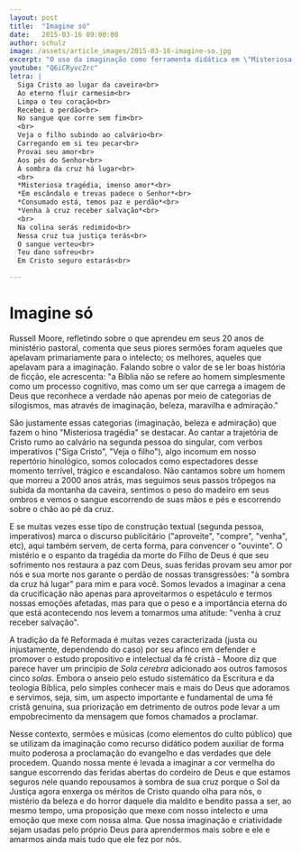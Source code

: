 ```yaml
---
layout: post
title:  "Imagine só"
date:   2015-03-16 09:00:00
author: schulz
image: /assets/article_images/2015-03-16-imagine-so.jpg
excerpt: "O uso da imaginação como ferramenta didática em \"Misteriosa tragédia\"."
youtube: "Q6iCRyvcZrc"
letra: |
  Siga Cristo ao lugar da caveira<br>
  Ao eterno fluir carmesim<br>
  Limpa o teu coração<br>
  Recebei o perdão<br>
  No sangue que corre sem fim<br>
  <br>
  Veja o filho subindo ao calvário<br>
  Carregando em si teu pecar<br>
  Provai seu amor<br>
  Aos pés do Senhor<br>
  À sombra da cruz há lugar<br>
  <br>
  *Misteriosa tragédia, imenso amor*<br>
  *Em escândalo e trevas padece o Senhor*<br>
  *Consumado está, temos paz e perdão*<br>
  *Venha à cruz receber salvação*<br>
  <br>
  Na colina serás redimido<br>
  Nessa cruz tua justiça terás<br>
  O sangue verteu<br>
  Teu dano sofreu<br>
  Em Cristo seguro estarás<br>

---
```


# Imagine só

Russell Moore, refletindo sobre o que aprendeu em seus 20 anos de ministério pastoral, comenta que seus piores sermões foram aqueles que apelavam primariamente para o intelecto; os melhores, aqueles que apelavam para a imaginação. Falando sobre o valor de se ler boas história de ficção, ele acrescenta: "a Bíblia não se refere ao homem simplesmente como um processo cognitivo, mas como um ser que carrega a imagem de Deus que reconhece a verdade não apenas por meio de categorias de silogismos, mas através de imaginação, beleza, maravilha e admiração."

São justamente essas categorias (imaginação, beleza e admiração) que fazem o hino "Misteriosa tragédia" se destacar. Ao cantar a trajetória de Cristo rumo ao calvário na segunda pessoa do singular, com verbos imperativos ("Siga Cristo", "Veja o filho"), algo incomum em nosso repertório hinológico, somos colocados como espectadores desse momento terrível, trágico e escandaloso. Não cantamos sobre um homem que morreu a 2000 anos atrás, mas seguimos seus passos trôpegos na subida da montanha da caveira, sentimos o peso do madeiro em seus ombros e vemos o sangue escorrendo de suas mãos e pés e escorrendo sobre o chão ao pé da cruz.

E se muitas vezes esse tipo de construção textual (segunda pessoa, imperativos) marca o discurso publicitário ("aproveite", "compre", "venha", etc), aqui também servem, de certa forma, para convencer o "ouvinte". O mistério e o espanto da tragédia da morte do Filho de Deus é que seu sofrimento nos restaura a paz com Deus, suas feridas provam seu amor por nós e sua morte nos garante o perdão de nossas transgressões: "à sombra da cruz há lugar" para mim e para você. Somos levados a imaginar a cena da crucificação não apenas para aproveitarmos o espetáculo e termos nossas emoções afetadas, mas para que o peso e a importância eterna do que está acontecendo nos levem a tomarmos uma atitude: "venha à cruz receber salvação". 

A tradição da fé Reformada é muitas vezes caracterizada (justa ou injustamente, dependendo do caso) por seu afinco em defender e promover o estudo propositivo e intelectual da fé cristã - Moore diz que parece haver um princípio de *Sola cerebra* adicionado aos outros famosos cinco *solas*. Embora o anseio pelo estudo sistemático da Escritura e da teologia Bíblica, pelo simples conhecer mais e mais do Deus que adoramos e servimos, seja, sim, um aspecto importante e fundamental de uma fé cristã genuína, sua priorização em detrimento de outros pode levar a um empobrecimento da mensagem que fomos chamados a proclamar. 

Nesse contexto, sermões e músicas (como elementos do culto público) que se utilizam da imaginação como recurso didático podem auxiliar de forma muito poderosa a proclamação do evangelho e das verdades que dele procedem. Quando nossa mente é levada a imaginar a cor vermelha do sangue escorrendo das feridas abertas do cordeiro de Deus e que estamos seguros nele quando repousamos à sombra de sua cruz porque o Sol da Justiça agora enxerga os méritos de Cristo quando olha para nós, o mistério da beleza e do horror daquele dia maldito e bendito passa a ser, ao mesmo tempo, uma proposição que mexe com nosso intelecto e uma emoção que mexe com nossa alma. Que nossa imaginação e criatividade sejam usadas pelo próprio Deus para aprendermos mais sobre e ele e amarmos ainda mais tudo que ele fez por nós.
